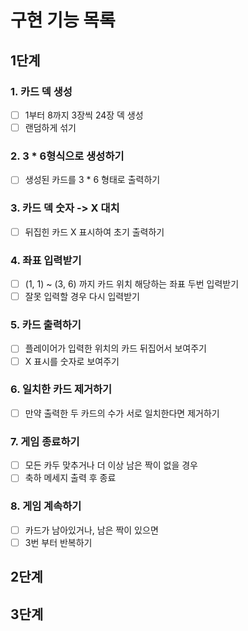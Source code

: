 # 구현 기능 목록
## 1단계
### 1. 카드 덱 생성
  -[ ] 1부터 8까지 3장씩 24장 덱 생성
  - [ ] 랜덤하게 섞기 

### 2. 3 * 6형식으로 생성하기
  -[ ] 생성된 카드를 3 * 6 형태로 출력하기

### 3. 카드 덱 숫자 -> X 대치
  -[ ] 뒤집힌 카드 X 표시하여 초기 출력하기 

### 4. 좌표 입력받기
  -[ ] (1, 1) ~ (3, 6) 까지 카드 위치 해당하는 좌표 두번 입력받기
  -[ ] 잘못 입력할 경우 다시 입력받기

### 5. 카드 출력하기
  -[ ] 플레이어가 입력한 위치의 카드 뒤집어서 보여주기
  -[ ] X 표시를 숫자로 보여주기

### 6. 일치한 카드 제거하기
  -[ ] 만약 출력한 두 카드의 수가 서로 일치한다면 제거하기

### 7. 게임 종료하기
  -[ ] 모든 카두 맞추거나 더 이상 남은 짝이 없을 경우
  -[ ] 축하 메세지 출력 후 종료

### 8. 게임 계속하기
  -[ ] 카드가 남아있거나, 남은 짝이 있으면
  -[ ] 3번 부터 반복하기

## 2단계
## 3단계 

